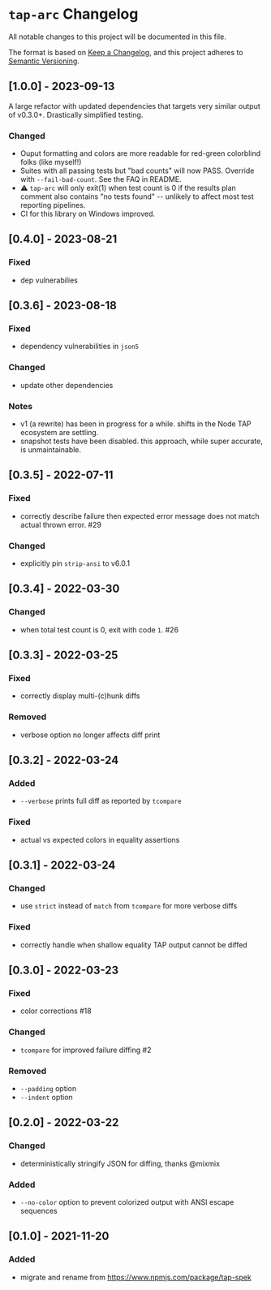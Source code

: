 # `tap-arc` Changelog

All notable changes to this project will be documented in this file.

The format is based on [Keep a Changelog](https://keepachangelog.com/en/1.0.0/), and this project adheres to [Semantic Versioning](https://semver.org/spec/v2.0.0.html).

<!-- ## [Unreleased] -->

## [1.0.0] - 2023-09-13

A large refactor with updated dependencies that targets very similar output of v0.3.0+. Drastically simplified testing.

### Changed

- Ouput formatting and colors are more readable for red-green colorblind folks (like myself!)
- Suites with all passing tests but "bad counts" will now PASS. Override with `--fail-bad-count`. See the FAQ in README.
- ⚠️ `tap-arc` will only exit(1) when test count is 0 if the results plan comment also contains "no tests found" -- unlikely to affect most test reporting pipelines.
- CI for this library on Windows improved.

## [0.4.0] - 2023-08-21

### Fixed

- dep vulnerabilies

## [0.3.6] - 2023-08-18

### Fixed

- dependency vulnerabilities in `json5`

### Changed

- update other dependencies

### Notes

- v1 (a rewrite) has been in progress for a while. shifts in the Node TAP ecosystem are settling.
- snapshot tests have been disabled. this approach, while super accurate, is unmaintainable.

## [0.3.5] - 2022-07-11

### Fixed

- correctly describe failure then expected error message does not match actual thrown error. #29

### Changed

- explicitly pin `strip-ansi` to v6.0.1

## [0.3.4] - 2022-03-30

### Changed

- when total test count is 0, exit with code `1`. #26

## [0.3.3] - 2022-03-25

### Fixed

- correctly display multi-(c)hunk diffs

### Removed

- verbose option no longer affects diff print

## [0.3.2] - 2022-03-24

### Added

- `--verbose` prints full diff as reported by `tcompare`

### Fixed

- actual vs expected colors in equality assertions

## [0.3.1] - 2022-03-24

### Changed

- use `strict` instead of `match` from `tcompare` for more verbose diffs

### Fixed

- correctly handle when shallow equality TAP output cannot be diffed

## [0.3.0] - 2022-03-23

### Fixed

- color corrections #18

### Changed

- `tcompare` for improved failure diffing #2

### Removed

- `--padding` option
- `--indent` option

## [0.2.0] - 2022-03-22

### Changed

- deterministically stringify JSON for diffing, thanks @mixmix

### Added

- `--no-color` option to prevent colorized output with ANSI escape sequences

## [0.1.0] - 2021-11-20

### Added

- migrate and rename from https://www.npmjs.com/package/tap-spek
